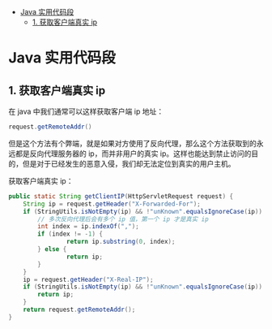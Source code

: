 - [Java 实用代码段](#java-%E5%AE%9E%E7%94%A8%E4%BB%A3%E7%A0%81%E6%AE%B5)
	- [1. 获取客户端真实 ip](#1-%E8%8E%B7%E5%8F%96%E5%AE%A2%E6%88%B7%E7%AB%AF%E7%9C%9F%E5%AE%9E-ip)

# Java 实用代码段

## 1. 获取客户端真实 ip

在 java 中我们通常可以这样获取客户端 ip 地址：
```java
request.getRemoteAddr()
```
但是这个方法有个弊端，就是如果对方使用了反向代理，那么这个方法获取到的永远都是反向代理服务器的 ip，而并非用户的真实 ip。这样也能达到禁止访问的目的，但是对于已经发生的恶意入侵，我们却无法定位到真实的用户主机。

获取客户端真实 ip：
```java
public static String getClientIP(HttpServletRequest request) {
	String ip = request.getHeader("X-Forwarded-For");
	if (StringUtils.isNotEmpty(ip) && !"unKnown".equalsIgnoreCase(ip)) {
		// 多次反向代理后会有多个 ip 值，第一个 ip 才是真实 ip
		int index = ip.indexOf(",");
		if (index != -1) {
				return ip.substring(0, index);
		} else {
				return ip;
		}
	}
	ip = request.getHeader("X-Real-IP");
	if (StringUtils.isNotEmpty(ip) && !"unKnown".equalsIgnoreCase(ip)) {
		return ip;
	}
	return request.getRemoteAddr();
}
```